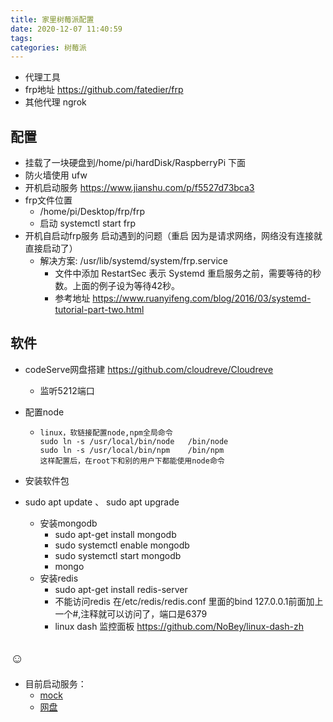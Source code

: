 ```yaml
---
title: 家里树莓派配置
date: 2020-12-07 11:40:59
tags:
categories: 树莓派
---
```


- 代理工具
- frp地址 https://github.com/fatedier/frp
- 其他代理 ngrok

## 配置

- 挂载了一块硬盘到/home/pi/hardDisk/RaspberryPi 下面
- 防火墙使用 ufw
- 开机启动服务 https://www.jianshu.com/p/f5527d73bca3
- frp文件位置 
  - /home/pi/Desktop/frp/frp
  - 启动 systemctl start frp
- 开机自启动frp服务 启动遇到的问题（重启  因为是请求网络，网络没有连接就直接启动了）
  - 解决方案:  /usr/lib/systemd/system/frp.service
    - 文件中添加 RestartSec 表示 Systemd 重启服务之前，需要等待的秒数。上面的例子设为等待42秒。
    - 参考地址 https://www.ruanyifeng.com/blog/2016/03/systemd-tutorial-part-two.html

## 软件

- codeServe网盘搭建 https://github.com/cloudreve/Cloudreve

  - 监听5212端口

- 配置node

  - ```shell
    linux，软链接配置node,npm全局命令
    sudo ln -s /usr/local/bin/node   /bin/node
    sudo ln -s /usr/local/bin/npm    /bin/npm
    这样配置后，在root下和别的用户下都能使用node命令
    ```

- 安装软件包

- sudo apt update 、 sudo apt upgrade

  - 安装mongodb
    - sudo apt-get install mongodb
    - sudo systemctl enable mongodb
    - sudo systemctl start mongodb
    - mongo
  - 安装redis
    - sudo apt-get install redis-server
    - 不能访问redis 在/etc/redis/redis.conf 里面的bind 127.0.0.1前面加上一个#,注释就可以访问了，端口是6379
    - linux dash 监控面板  https://github.com/NoBey/linux-dash-zh

## ☺

- 目前启动服务： 
  -  [mock](http://mock.start6.cn:7002)
  - [网盘](http://wp.start6.cn:7002)
